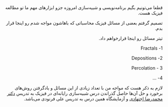 <div dir="rtl">
قطعا می‌تونیم بگیم برنامه‌نویسی و شبیه‌سازی امروزه جزو ابزارهای مهم ما تو مطالعه فیزیک هست.


تصمیم گرفتم بعضی از مسائل فیزیک محاسباتی که باهاشون مواجه شدم رو اینجا قرار بدم.

تیتر مسائل رو اینجا قرارخواهم داد.

1- Fractals

2- Depositions

3 - Percolation

4-
...

لازم به ذکر هست که مواجه من با تعداد زیادی از این مسائل و یادگرفتن روش‌های برخورد و حل آن‌ها حاصل گذراندن درس شبیه‌سازی رایانه‌ای در فیزیک به تدریس 
<a href="http://softmatter.physics.sharif.edu/people/group-leader/prof-reza-ejtehadi/">دکتر محمدرضا اجتهادی</a>
 و آزمایشگاه همین درس به تدریس علی فرنودی می‌باشد.
</div>
